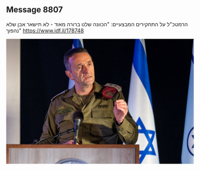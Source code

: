 ## Message 8807

הרמטכ"ל על התחקירים המבצעיים:
"הכוונה שלנו ברורה מאוד - לא 
תישאר אבן שלא נהפוך"
https://www.idf.il/178748

![Photo](8807/8807_photo.jpg)
